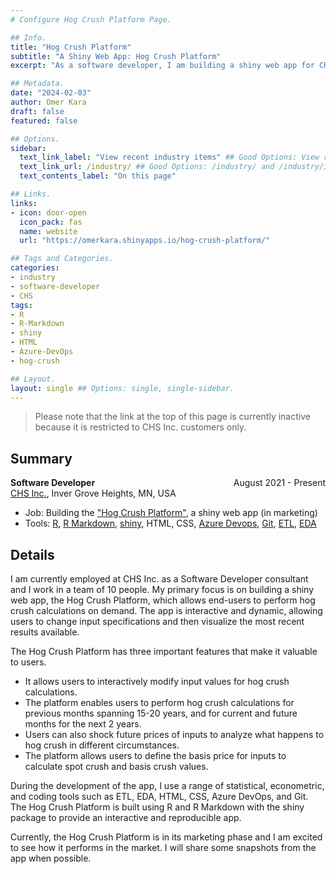 ```yaml
---
# Configure Hog Crush Platform Page.

## Info.
title: "Hog Crush Platform"
subtitle: "A Shiny Web App: Hog Crush Platform"
excerpt: "As a software developer, I am building a shiny web app for CHS Inc. hedging customers." ## Shown on the Industry Main Page, but does not shown on the Industry Page.

## Metadata.
date: "2024-02-03"
author: Omer Kara
draft: false
featured: false

## Options.
sidebar:
  text_link_label: "View recent industry items" ## Good Options: View recent industry items and Subscribe via RSS.
  text_link_url: /industry/ ## Good Options: /industry/ and /industry/index.xml.
  text_contents_label: "On this page"

## Links.
links:
- icon: door-open
  icon_pack: fas
  name: website
  url: "https://omerkara.shinyapps.io/hog-crush-platform/"

## Tags and Categories.
categories:
- industry
- software-developer
- CHS
tags:
- R
- R-Markdown
- shiny
- HTML
- Azure-DevOps
- hog-crush

## Layout.
layout: single ## Options: single, single-sidebar.
---
```




> Please note that the link at the top of this page is currently inactive because it is restricted to CHS Inc. customers only.

## Summary
<div style="overflow: hidden; margin-bottom: -14px;">
  <span style="float: left; text-align: left;"><b>Software Developer</b></span>
  <span style="float: right; text-align: right;">August 2021 - Present</span>
</div>

[CHS Inc.](https://www.chsinc.com/), Inver Grove Heights, MN, USA
- Job: Building the ["Hog Crush Platform"](https://omerkara.shinyapps.io/hog-crush-platform/), a shiny web app (in marketing)
- Tools: [R](http://www.r-project.org/), [R Markdown](http://rmarkdown.rstudio.com/), [shiny](https://shiny.rstudio.com/), HTML, CSS, [Azure Devops](https://azure.microsoft.com/en-us/products/devops/), [Git](https://git-scm.com/), [ETL](https://en.wikipedia.org/wiki/Extract,_transform,_load), [EDA](https://en.wikipedia.org/wiki/Exploratory_data_analysis)

## Details
I am currently employed at CHS Inc. as a Software Developer consultant and I work in a team of 10 people. My primary focus is on building a shiny web app, the Hog Crush Platform, which allows end-users to perform hog crush calculations on demand. The app is interactive and dynamic, allowing users to change input specifications and then visualize the most recent results available.

The Hog Crush Platform has three important features that make it valuable to users.
- It allows users to interactively modify input values for hog crush calculations.
- The platform enables users to perform hog crush calculations for previous months spanning 15-20 years, and for current and future months for the next 2 years.
- Users can also shock future prices of inputs to analyze what happens to hog crush in different circumstances.
- The platform allows users to define the basis price for inputs to calculate spot crush and basis crush values.

During the development of the app, I use a range of statistical, econometric, and coding tools such as ETL, EDA, HTML, CSS, Azure DevOps, and Git. The Hog Crush Platform is built using R and R Markdown with the shiny package to provide an interactive and reproducible app.

Currently, the Hog Crush Platform is in its marketing phase and I am excited to see how it performs in the market. I will share some snapshots from the app when possible.
